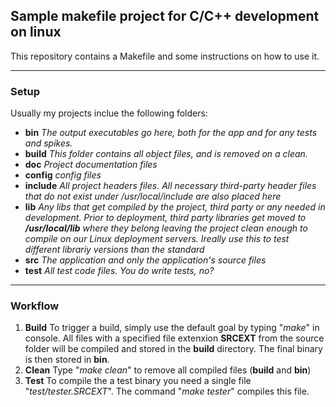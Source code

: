 ## Sample makefile project for C/C++ development on linux
This repository contains a Makefile and some instructions on how to use it.

***

### Setup
Usually my projects inclue the following folders:
*	**bin**
	*The output executables go here, both for the app and for any tests and spikes.*
*	**build**
	*This folder contains all object files, and is removed on a clean.*
*	**doc**
	*Project documentation files*
*	**config**
	*config files*
*	**include**
	*All project headers files. All necessary third-party header files that do not exist under /usr/local/include are also placed here*
*	**lib**
	*Any libs that get compiled by the project, third party or any needed in development.
	Prior to deployment, third party libraries get moved to **/usr/local/lib** where they belong leaving
	the project clean enough to compile on our Linux deployment servers. Ireally use this to test different librariy versions than the standard*
*	**src**
	*The application and only the application's source files*
*	**test**
	*All test code files. You do write tests, no?*

***

### Workflow

1.	**Build**
	To trigger a build, simply use the default goal by typing "*make*" in console. All files with a specified file extenxion **SRCEXT** from the source folder will be compiled and stored in the **build** directory.
	The final binary is then stored in **bin**.
2.	**Clean**
	Type "*make clean*" to remove all compiled files (**build** and **bin**)
3.	**Test**
	To compile the a test binary you need a single file "*test/tester.SRCEXT*".
	The command "*make tester*" compiles this file.
